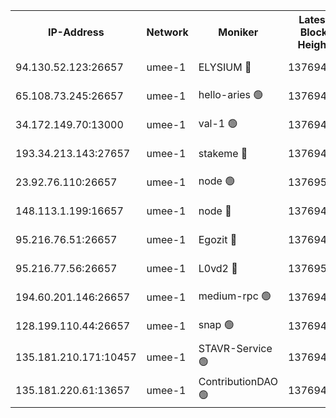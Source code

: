 


<table><tr><th>IP-Address</th><th>Network</th><th>Moniker</th><th>Latest Block Height</th><th>Earliest Block Height</th><th>Catching Up</th><th>Tx Index</th><th>Voting Power</th><th>Scan Time</th></tr><tr><td>94.130.52.123:26657</td><td>umee-1</td><td>ELYSIUM 🔴</td><td>13769492</td><td>3216011</td><td>False</td><td>off</td><td>26816468</td><td>2024-09-15T05:30:35.956044752UTC</td></tr><tr><td>65.108.73.245:26657</td><td>umee-1</td><td>hello-aries 🟢</td><td>13769457</td><td>11941154</td><td>False</td><td>on</td><td>0</td><td>2024-09-15T05:27:17.606724147UTC</td></tr><tr><td>34.172.149.70:13000</td><td>umee-1</td><td>val-1 🟢</td><td>13769464</td><td>12632001</td><td>False</td><td>off</td><td>0</td><td>2024-09-15T05:27:58.042465894UTC</td></tr><tr><td>193.34.213.143:27657</td><td>umee-1</td><td>stakeme 🔴</td><td>13769455</td><td>12950170</td><td>False</td><td>off</td><td>6688341</td><td>2024-09-15T05:27:03.709621602UTC</td></tr><tr><td>23.92.76.110:26657</td><td>umee-1</td><td>node 🟢</td><td>13769519</td><td>13547301</td><td>False</td><td>on</td><td>0</td><td>2024-09-15T05:33:12.858441953UTC</td></tr><tr><td>148.113.1.199:16657</td><td>umee-1</td><td>node 🔴</td><td>13769441</td><td>13570001</td><td>False</td><td>off</td><td>1636217</td><td>2024-09-15T05:25:53.972886970UTC</td></tr><tr><td>95.216.76.51:26657</td><td>umee-1</td><td>Egozit 🔴</td><td>13769492</td><td>13669491</td><td>False</td><td>off</td><td>38582255</td><td>2024-09-15T05:30:33.332145424UTC</td></tr><tr><td>95.216.77.56:26657</td><td>umee-1</td><td>L0vd2 🔴</td><td>13769506</td><td>13669506</td><td>False</td><td>off</td><td>38357870</td><td>2024-09-15T05:31:56.939707228UTC</td></tr><tr><td>194.60.201.146:26657</td><td>umee-1</td><td>medium-rpc 🟢</td><td>13769447</td><td>13679252</td><td>False</td><td>on</td><td>0</td><td>2024-09-15T05:26:25.683663017UTC</td></tr><tr><td>128.199.110.44:26657</td><td>umee-1</td><td>snap 🟢</td><td>13769499</td><td>13765927</td><td>False</td><td>off</td><td>0</td><td>2024-09-15T05:31:22.302962823UTC</td></tr><tr><td>135.181.210.171:10457</td><td>umee-1</td><td>STAVR-Service 🟢</td><td>13769495</td><td>13766001</td><td>False</td><td>on</td><td>0</td><td>2024-09-15T05:30:57.151803034UTC</td></tr><tr><td>135.181.220.61:13657</td><td>umee-1</td><td>ContributionDAO 🟢</td><td>13769440</td><td>13766569</td><td>False</td><td>off</td><td>0</td><td>2024-09-15T05:25:45.409834389UTC</td></tr></table>